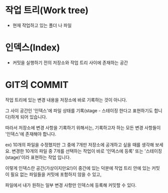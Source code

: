 # 작업 트리(Work tree)
- 현재 작업하고 있는 폴더 나 파일

# 인덱스(Index)
- 커밋을 실행하기 전의 저장소와 작업 트리 사이에 존재하는 공간


# GIT의 COMMIT

작업 트리에 있는 변경 내용을 저장소에 바로 기록하는 것이 아니다.

그 사이 공간인 '인덱스'에 파일 상태를 기록(stage - 스테이징 한다고 표현하기도 합니다)하게 되어 있습니다.

따라서 저장소에 변경 사항을 기록하기 위해서는, 기록하고자 하는 모든 변경 사항들이 '인덱스'에 존재해야 합니다.

ex) 10개의 파일을 수정했지만 그 중에 7개만 저장소에 공개하고 싶을 때를 생각해 보세요. 변경한 10개의 파일 중 7개를 선택하는 작업이 바로 '인덱스에 등록' 또는 '스테이징(stage)'이라 표현하는 작업 입니다.

이렇게 인덱스란 공간(가상이지만요!)이 중간에 있는 덕분에 작업 트리 안에 있는 커밋이 필요 없는 파일들을 커밋에 포함하지 않을 수 있고, 

파일에서 내가 원하는 일부 변경 사항만 인덱스에 등록해 커밋할 수 있다.
